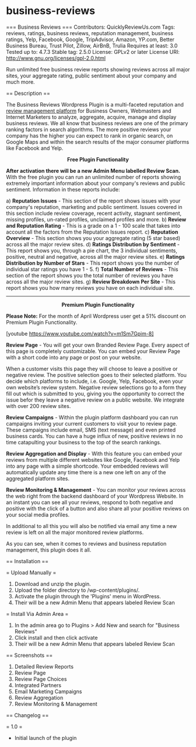 # business-reviews

=== Business Reviews ===
Contributors: QuicklyReviewUs.com
Tags: reviews, ratings, business reviews, reputation management, business ratings, Yelp, Facebook, Google, TripAdvisor, Amazon, YP.com, Better Business Bureau, Trust Pilot, Zillow, AirBnB, Trulia
Requires at least: 3.0
Tested up to: 4.7.3
Stable tag: 2.5.0
License: GPLv2 or later
License URI: http://www.gnu.org/licenses/gpl-2.0.html

Run unlimited free business review reports showing reviews across all major sites, your aggregate rating, public sentiment about your company and much more.

== Description ==

The Business Reviews Wordpress Plugin is a multi-faceted reputation and <a title="The complete reputation and review management platform." href="https://www.quicklyreviewus.com" target="_blank">review management platform</a> for Business Owners, Webmasters and Internet Marketers to analyze, aggregate, acquire, manage and display business reviews.  We all know that business reviews are one of the primary ranking factors in search algorithms.  The more positive reviews your company has the higher you can expect to rank in organic search, on Google Maps and within the search results of the major consumer platforms like Facebook and Yelp.

<center><strong>Free Plugin Functionality</strong></center>

<strong>After activation there will be a new Admin Menu labelled Review Scan.</strong>  With the free plugin you can run an unlimited number of reports showing extremely important information about your company's reviews and public sentiment.  Information in these reports include:

a) <strong>Reputation Issues</strong> - This section of the report shows issues with your company's reputation, marketing and public sentiment.  Issues covered in this section include review coverage, recent activity, stagnant sentiment, missing profiles, un-rated profiles, unclaimed profiles and more.
b) <strong>Review and Reputation Rating</strong> - This is a grade on a 1 - 100 scale that takes into account all the factors from the Reputation Issues report.
c) <strong>Reputation Overview</strong> - This section shows you your aggregate rating (5 star based) across all the major review sites.
d) <strong>Ratings Distribution by Sentiment</strong> - This report shows you, through a pie chart, the 3 individual sentiments, positive, neutral and negative, across all the major review sites.
e) <strong>Ratings Distribution by Number of Stars</strong> - This report shows you the number of individual star ratings you have 1 - 5.
f) <strong>Total Number of Reviews</strong> - This section of the report shows you the total number of reviews you have across all the major review sites.
g) <strong>Review Breakdown Per Site</strong> - This report shows you how many reviews you have on each individual site.

<hr />

<center><strong>Premium Plugin Functionality</strong></center>

<strong>Please Note:</strong> For the month of April Wordpress user get a 51% discount on Premium Plugin Functionality.

[youtube https://www.youtube.com/watch?v=m1Sm7Gpim-8]

<strong>Review Page</strong> - You will get your own Branded Review Page. Every aspect of this page is completely customizable. You can embed your Review Page with a short code into any page or post on your website. 

When a customer visits this page they will choose to leave a positive or negative review.  The positive selection goes to their selected platform. You decide which platforms to include, i.e. Google, Yelp, Facebook, even your own website’s review system. Negative review selections go to a form they fill out which is submitted to you, giving you the opportunity to correct the issue befor they leave a negative review on a public website.  We integrate with over 200 review sites.

<strong>Review Campaigns</strong> - Within the plugin platform dashboard you can run campaigns inviting your current customers to visit your to review page.  These campaigns include email, SMS (text message) and even printed business cards. You can have a huge influx of new, positive reviews in no time catapulting your business to the top of the search rankings.

<strong>Review Aggregation and Display</strong> - With this feature you can embed your reviews from multiple different websites like Google, Facebook and Yelp into any page with a simple shortcode.  Your embedded reviews will automatically update any time there is a new one left on any of the aggregated platform sites.

<strong>Review Monitoring & Management</strong> - You can monitor your reviews across the web right from the backend dashboard of your Wordpress Website.  In an instant you can see all your reviews, respond to both negative and positive with the click of a button and also share all your positive reviews on your social media profiles.

In additional to all this you will also be notified via email any time a new review is left on all the major monitored review platforms.

As you can see, when it comes to reviews and business reputation management, this plugin does it all.

== Installation ==

= Upload Manually =

1.  Download and unzip the plugin.
2.  Upload the folder directory to /wp-content/plugins/.
3.  Activate the plugin through the 'Plugins' menu in WordPress.
4.  Their will be a new Admin Menu that appears labeled Review Scan

= Install Via Admin Area =

1. In the admin area go to Plugins > Add New and search for "Business Reviews"
2. Click install and then click activate
3. Their will be a new Admin Menu that appears labeled Review Scan

== Screenshots ==

1. Detailed Review Reports
2. Review Page
3. Review Page Choices
4. Integrated Partners
5. Email Marketing Campaigns
6. Review Aggregation
7. Review Monitoring & Management

== Changelog ==

= 1.0 =

* Initial launch of the plugin


